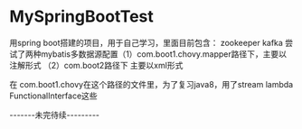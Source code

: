 # MySpringBootTest
用spring boot搭建的项目，用于自己学习，里面目前包含：
  zookeeper
  kafka
  尝试了两种mybatis多数据源配置（1）com.boot1.chovy.mapper路径下，主要以注解形式 （2）com.boot2路径下 主要以xml形式
  
在 com.boot1.chovy在这个路径的文件里，为了复习java8，用了stream lambda FunctionalInterface这些

-------未完待续---------

